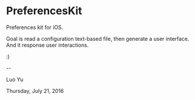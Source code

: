 # PreferencesKit
Preferences kit for iOS.

Goal is read a configuration text-based file, then generate a user interface. And it response user interactions.

:)

--

Luo Yu

Thursday, July 21, 2016
